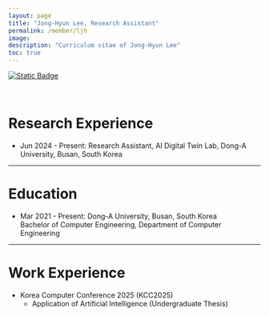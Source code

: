 ```yaml
---
layout: page
title: "Jong-Hyun Lee, Research Assistant"
permalink: /member/ljh
image: 
description: "Curriculum vitae of Jong-Hyun Lee"
toc: true
---
```


[![Static Badge](https://img.shields.io/badge/CV-2AFFDA?logo=readdotcv&color=White)](../members/UnderGrad/Lee-Jong-Hyun.pdf)

<br>

# Research Experience
 
* Jun 2024 - Present: Research Assistant, AI Digital Twin Lab, Dong-A University, Busan, South Korea

***

# Education

* Mar 2021 - Present: Dong-A University, Busan, South Korea <br> Bachelor of Computer Engineering, Department of Computer Engineering

***

# Work Experience

* Korea Computer Conference 2025 (KCC2025)  
    * Application of Artificial Intelligence (Undergraduate Thesis)